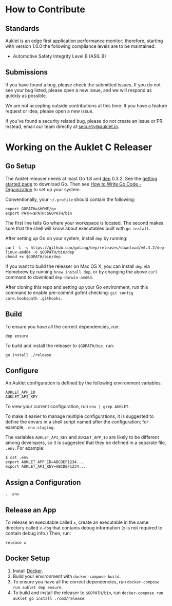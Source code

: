 # How to Contribute

## Standards

Auklet is an edge first application performance monitor; therefore, starting 
with version 1.0.0 the following compliance levels are to be maintained:

- Automotive Safety Integrity Level B (ASIL B)

## Submissions

If you have found a bug, please check the submitted issues. If you do not see
your bug listed, please open a new issue, and we will respond as quickly as 
possible.

We are not accepting outside contributions at this time. If you have a feature
request or idea, please open a new issue. 

If you've found a security related bug, please do not create an issue or PR. 
Instead, email our team directly at [security@auklet.io](mailto:security@auklet.io).

# Working on the Auklet C Releaser
## Go Setup

The Auklet releaser needs at least Go 1.8 and [dep][godep] 0.3.2. See the
[getting started page][gs] to download Go. Then see [How to Write Go Code -
Organization][org] to set up your system.

[godep]: https://github.com/golang/dep
[gs]: https://golang.org/doc/install
[org]: https://golang.org/doc/code.html#Organization

Conventionally, your `~/.profile` should contain the following:

	export GOPATH=$HOME/go
	export PATH=$PATH:$GOPATH/bin

The first line tells Go where your workspace is located. The second makes sure
that the shell will know about executables built with `go install`.

After setting up Go on your system, install `dep` by running:

	curl -L -s https://github.com/golang/dep/releases/download/v0.3.2/dep-linux-amd64 -o $GOPATH/bin/dep
	chmod +x $GOPATH/bin/dep

If you want to build the releaser on Mac OS X, you can install `dep` via
Homebrew by running `brew install dep`, or by changing the above `curl` command
to download `dep-darwin-amd64`.

After cloning this repo and setting up your Go environment, run this command to enable pre-commit gofmt checking: `git config core.hookspath .githooks`.

## Build

To ensure you have all the correct dependencies, run:

	dep ensure

To build and install the releaser to `$GOPATH/bin`, run:

	go install ./release

## Configure

An Auklet configuration is defined by the following environment variables.

	AUKLET_APP_ID
	AUKLET_API_KEY

To view your current configuration, run `env | grep AUKLET`.

To make it easier to manage multiple configurations, it is suggested to define
the envars in a shell script named after the configuration; for example,
`.env.staging`.

The variables `AUKLET_API_KEY` and `AUKLET_APP_ID` are likely to be different
among developers, so it is suggested that they be defined in a separate
file, `.env`. For example:

	$ cat .env
	export AUKLET_APP_ID=ABCDEF1234...
	export AUKLET_API_KEY=ABCDEF1234...

## Assign a Configuration

	. .env

## Release an App

To release an executable called `x`, create an executable in the same directory
called `x-dbg` that contains debug information (`x` is not required to contain
debug info.) Then, run:

	release x

## Docker Setup

1. Install [Docker](www.docker.com/products/docker-desktop).
1. Build your environment with `docker-compose build`.
1. To ensure you have all the correct dependencies, run `docker-compose run auklet dep ensure`.
1. To build and install the releaser to `$GOPATH/bin`, run `docker-compose run auklet go install ./cmd/release`.
